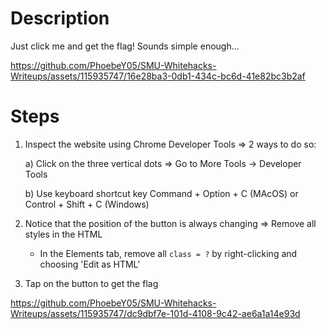 # Description
Just click me and get the flag! Sounds simple enough...


https://github.com/PhoebeY05/SMU-Whitehacks-Writeups/assets/115935747/16e28ba3-0db1-434c-bc6d-41e82bc3b2af


# Steps
1. Inspect the website using Chrome Developer Tools => 2 ways to do so:
   
     a) Click on the three vertical dots => Go to More Tools -> Developer Tools
   
     b) Use keyboard shortcut key Command + Option + C (MAcOS) or Control + Shift + C (Windows)
2. Notice that the position of the button is always changing => Remove all styles in the HTML
     - In the Elements tab, remove all `class = ?` by right-clicking and choosing 'Edit as HTML'
3. Tap on the button to get the flag

https://github.com/PhoebeY05/SMU-Whitehacks-Writeups/assets/115935747/dc9dbf7e-101d-4108-9c42-ae6a1a14e93d

